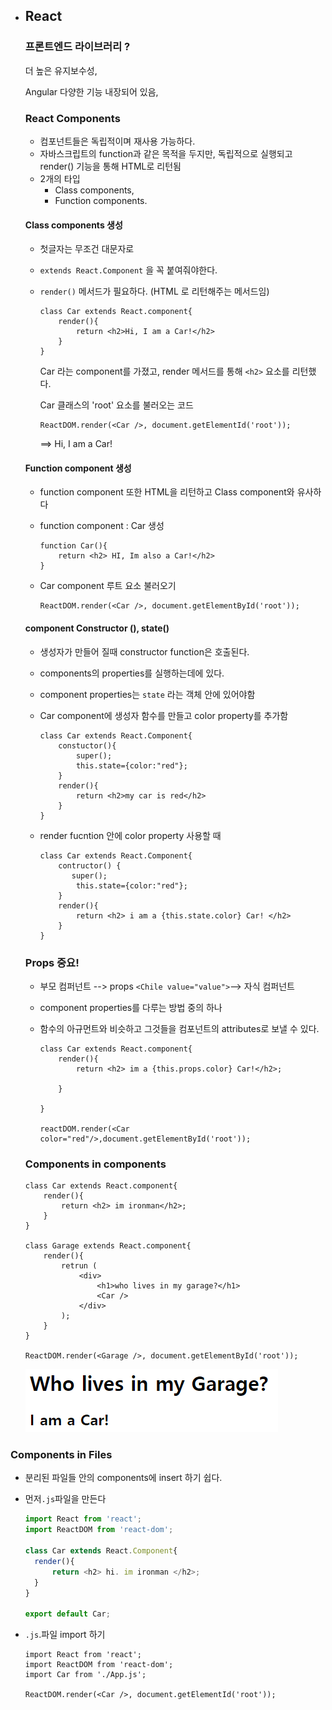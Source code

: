 - ## React

  ### 프론트엔드 라이브러리 ?

  더 높은 유지보수성,

  Angular 다양한 기능 내장되어 있음, 

  ### React Components

  - 컴포넌트들은 독립적이며 재사용 가능하다. 
  - 자바스크립트의 function과 같은 목적을 두지만, 독립적으로 실행되고 render() 기능을 통해 HTML로 리턴됨
  - 2개의 타입
    - Class components, 
    - Function components.

  #### Class components 생성

  - 첫글자는 무조건 대문자로 

  - `extends React.Component` 을 꼭 붙여줘야한다. 

  - `render()` 메서드가 필요하다. (HTML 로 리턴해주는 메서드임)

    ```react
    class Car extends React.component{
        render(){
            return <h2>Hi, I am a Car!</h2>
        }
    }
    ```

    Car 라는 component를 가졌고, render 메서드를 통해 `<h2>` 요소를 리턴했다.

    

    Car 클래스의 'root' 요소를 불러오는 코드

    ```react
    ReactDOM.render(<Car />, document.getElementId('root'));
    ```

    ==>  Hi, I am a Car!

  #### Function component 생성

  - function component 또한 HTML을 리턴하고 Class component와 유사하다

  - function component :  Car 생성

    ```react
    function Car(){
        return <h2> HI, Im also a Car!</h2>
    }
    ```

  - Car component 루트 요소 불러오기

    ```react
    ReactDOM.render(<Car />, document.getElementById('root'));
    ```

    

  #### component Constructor (), state() 

  - 생성자가 만들어 질때 constructor function은 호출된다.

  - components의 properties를 실행하는데에 있다. 

  - component properties는  `state` 라는 객체 안에 있어야함

    

  - Car component에 생성자 함수를 만들고 color property를 추가함

    ```react
    class Car extends React.Component{
        constuctor(){
            super();
            this.state={color:"red"};
        }
        render(){
            return <h2>my car is red</h2>
        }   
    }
    ```

  - render fucntion 안에 color property 사용할 때

    ```react
    class Car extends React.Component{
        contructor() {
           super();
            this.state={color:"red"};
        }
        render(){
            return <h2> i am a {this.state.color} Car! </h2>
        }
    }
    ```

  ### Props 중요!

  - 부모 컴퍼넌트 --> props `<Chile value="value">`--> 자식 컴퍼넌트 

  - component properties를 다루는 방법 중의 하나

  - 함수의 아규먼트와 비슷하고 그것들을 컴포넌트의 attributes로 보낼 수 있다. 

    ```react
    class Car extends React.component{
        render(){
            return <h2> im a {this.props.color} Car!</h2>;
    
        }
    
    }
    
    reactDOM.render(<Car color="red"/>,document.getElementById('root'));
    
    ```

  ### Components in components

  ```react
  class Car extends React.component{
      render(){
          return <h2> im ironman</h2>;
      }
  }
  
  class Garage extends React.component{
      render(){
          retrun (
              <div>
                  <h1>who lives in my garage?</h1>
                  <Car />
              </div>
          );
      }
  }
  
  ReactDOM.render(<Garage />, document.getElementById('root'));
  ```

  ![1570297540654](assets/1570297540654.png)

### Components in Files

- 분리된 파일들 안의 components에 insert 하기 쉽다.

- 먼저`.js`파일을 만든다

  ```javascript
  import React from 'react';
  import ReactDOM from 'react-dom';
  
  class Car extends React.Component{
  	render(){
  		return <h2> hi. im ironman </h2>;
  	}
  }
  
  export default Car;
  ```

- `.js`.파일 import 하기

  ```react
  import React from 'react';
  import ReactDOM from 'react-dom';
  import Car from './App.js';
  
  ReactDOM.render(<Car />, document.getElementId('root'));
  ```

  